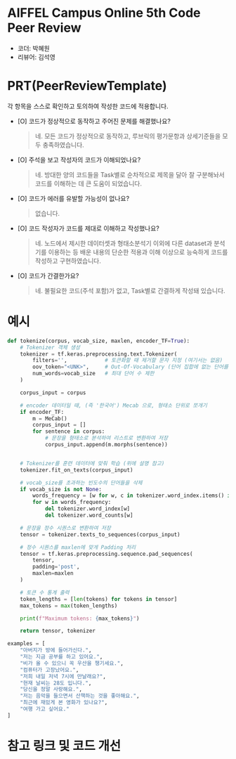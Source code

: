 # AIFFEL Campus Online 5th Code Peer Review
- 코더: 박혜원
- 리뷰어: 김석영


# PRT(PeerReviewTemplate) 
각 항목을 스스로 확인하고 토의하여 작성한 코드에 적용합니다.

- [O] 코드가 정상적으로 동작하고 주어진 문제를 해결했나요?
  > 네. 모든 코드가 정상적으로 동작하고, 루브릭의 평가문항과 상세기준들을 모두 충족하였습니다.
- [O] 주석을 보고 작성자의 코드가 이해되었나요?
  > 네. 방대한 양의 코드들을 Task별로 순차적으로 제목을 달아 잘 구분해놔서 코드를 이해하는 데 큰 도움이 되었습니다.
- [O] 코드가 에러를 유발할 가능성이 없나요?
  > 없습니다.
- [O] 코드 작성자가 코드를 제대로 이해하고 작성했나요?
  > 네. 노드에서 제시한 데이터셋과 형태소분석기 이외에 다른 dataset과 분석기를 이용하는 등 배운 내용의 단순한 적용과 이해 이상으로 능숙하게 코드를 작성하고 구현하였습니다.
- [O] 코드가 간결한가요?
  > 네. 불필요한 코드(주석 포함)가 없고, Task별로 간결하게 작성돼 있습니다.

# 예시
```python
def tokenize(corpus, vocab_size, maxlen, encoder_TF=True):
    # Tokenizer 객체 생성
    tokenizer = tf.keras.preprocessing.text.Tokenizer(
        filters='',            # 토큰화할 때 제거할 문자 지정 (여기서는 없음)
        oov_token="<UNK>",     # Out-Of-Vocabulary (단어 집합에 없는 단어를 나타내는 토큰)
        num_words=vocab_size   # 최대 단어 수 제한
    )

    corpus_input = corpus

    # encoder 데이터일 때, (즉 '한국어') Mecab 으로, 형태소 단위로 쪼개기
    if encoder_TF:
        m = MeCab()
        corpus_input = []
        for sentence in corpus:
            # 문장을 형태소로 분석하여 리스트로 변환하여 저장
            corpus_input.append(m.morphs(sentence))


    # Tokenizer를 훈련 데이터에 맞춰 학습 (위에 설명 참고)
    tokenizer.fit_on_texts(corpus_input)

    # vocab_size를 초과하는 빈도수의 단어들을 삭제
    if vocab_size is not None:
        words_frequency = [w for w, c in tokenizer.word_index.items() if c >= vocab_size + 1]
        for w in words_frequency:
            del tokenizer.word_index[w]
            del tokenizer.word_counts[w]

    # 문장을 정수 시퀀스로 변환하여 저장
    tensor = tokenizer.texts_to_sequences(corpus_input)

    # 정수 시퀀스를 maxlen에 맞게 Padding 처리
    tensor = tf.keras.preprocessing.sequence.pad_sequences(
        tensor,
        padding='post',
        maxlen=maxlen
    )

    # 토큰 수 통계 출력
    token_lengths = [len(tokens) for tokens in tensor]
    max_tokens = max(token_lengths)

    print(f"Maximum tokens: {max_tokens}")

    return tensor, tokenizer
```
```python
examples = [
    "아버지가 방에 들어가신다.",
    "저는 지금 공부를 하고 있어요.",
    "비가 올 수 있으니 꼭 우산을 챙기세요.",
    "컴퓨터가 고장났어요.",
    "저희 내일 저녁 7시에 만날래요?",
    "현재 날씨는 28도 입니다.",
    "당신을 정말 사랑해요.",
    "저는 음악을 들으면서 산책하는 것을 좋아해요.",
    "최근에 재밌게 본 영화가 있나요?",
    "여행 가고 싶어요."
]
```

# 참고 링크 및 코드 개선

```python

```
